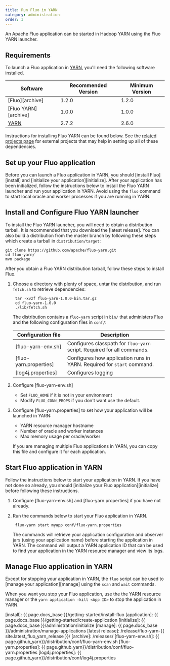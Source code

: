 ```yaml
---
title: Run Fluo in YARN
category: administration
order: 3
---
```


An Apache Fluo application can be started in Hadoop YARN using the Fluo YARN launcher.

## Requirements

To launch a Fluo application in [YARN], you'll need the following software installed.

| Software             | Recommended Version | Minimum Version |
|----------------------|---------------------|-----------------|
| [Fluo][archive]      | 1.2.0               | 1.2.0           |
| [Fluo YARN][archive] | 1.0.0               | 1.0.0           |
| [YARN]               | 2.7.2               | 2.6.0           |

Instructions for installing Fluo YARN can be found below. See the [related projects page][related] for external projects
that may help in setting up all of these dependencies.

## Set up your Fluo application

Before you can launch a Fluo application in YARN, you should [install Fluo][install] and [initialize your
application][initialize]. After your application has been initialized, follow the instructions below to install
the Fluo YARN launcher and run your application in YARN. Avoid using the `fluo` command to start local oracle
and worker processes if you are running in YARN.

## Install and Configure Fluo YARN launcher

To install the Fluo YARN launcher, you will need to obtain a distribution tarball. It is recommended that you
download the [latest release]. You can also build a distribution from the master branch by following these steps
which create a tarball in `distribution/target`:

    git clone https://github.com/apache/fluo-yarn.git
    cd fluo-yarn/
    mvn package

After you obtain a Fluo YARN distribution tarball, follow these steps to install Fluo.

1. Choose a directory with plenty of space, untar the distribution, and run `fetch.sh` to retrieve dependencies:

        tar -xvzf fluo-yarn-1.0.0-bin.tar.gz
        cd fluo-yarn-1.0.0
        ./lib/fetch.sh

    The distribution contains a `fluo-yarn` script in `bin/` that administers Fluo and the
    following configuration files in `conf/`:

    | Configuration file          | Description                                                             |
    |-----------------------------|-------------------------------------------------------------------------|
    | [fluo-yarn-env.sh]          | Configures classpath for `fluo-yarn` script. Required for all commands. |
    | [fluo-yarn.properties]      | Configures how application runs in YARN.  Required for `start` command. |
    | [log4j.properties]          | Configures logging                                                      |

2. Configure [fluo-yarn-env.sh]

    * Set `FLUO_HOME` if it is not in your environment
    * Modify `FLUO_CONN_PROPS` if you don't want use the default.

3. Configure [fluo-yarn.properties] to set how your application will be launched in YARN:

    * YARN resource manager hostname
    * Number of oracle and worker instances
    * Max memory usage per oracle/worker

   If you are managing multiple Fluo applications in YARN, you can copy this file and configure it for
   each application.

## Start Fluo application in YARN

Follow the instructions below to start your application in YARN. If you have not done so already, you should [initialize
your Fluo application][initialize] before following these instructions.

1. Configure [fluo-yarn-env.sh] and [fluo-yarn.properties] if you have not already.

2. Run the commands below to start your Fluo application in YARN.

        fluo-yarn start myapp conf/fluo-yarn.properties

   The commands will retrieve your application configuration and observer jars (using your application name) before
   starting the application in YARN. The command will output a YARN application ID that can be used to find your
   application in the YARN resource manager and view its logs.

## Manage Fluo application in YARN

Except for stopping your application in YARN, the `fluo` script can be used to [manage your application][manage] using the
`scan` and `wait` commands.

When you want you stop your Fluo application, use the the YARN resource manager or the 
`yarn application -kill <App ID>` to stop the application in YARN.

[Fluo]: https://fluo.apache.org/
[YARN]: https://hadoop.apache.org/
[related]: /related-projects/
[install]: {{ page.docs_base }}/getting-started/install-fluo
[application]: {{ page.docs_base }}/getting-started/create-application
[initialize]: {{ page.docs_base }}/administration/initialize
[manage]: {{ page.docs_base }}/administration/manage-applications
[latest release]: /release/fluo-yarn-{{ site.latest_fluo_yarn_release }}/
[archive]: /releases/
[fluo-yarn-env.sh]: {{ page.github_yarn}}/distribution/conf/fluo-yarn-env.sh
[fluo-yarn.properties]: {{ page.github_yarn}}/distribution/conf/fluo-yarn.properties
[log4j.properties]: {{ page.github_yarn}}/distribution/conf/log4j.properties
